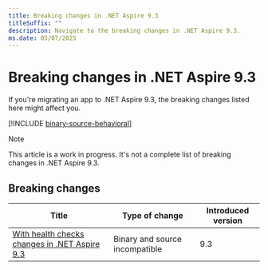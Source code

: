 ```yaml
---
title: Breaking changes in .NET Aspire 9.3
titleSuffix: ""
description: Navigate to the breaking changes in .NET Aspire 9.3.
ms.date: 05/07/2025
---
```


# Breaking changes in .NET Aspire 9.3

If you're migrating an app to .NET Aspire 9.3, the breaking changes listed here might affect you.

[!INCLUDE [binary-source-behavioral](../includes/binary-source-behavioral.md)]

> [!NOTE]
> This article is a work in progress. It's not a complete list of breaking changes in .NET Aspire 9.3.

## Breaking changes

| Title | Type of change | Introduced version |
|--|--|--|
| [With health checks changes in .NET Aspire 9.3](with-health-checks-changes.md) | Binary and source incompatible | 9.3 |
